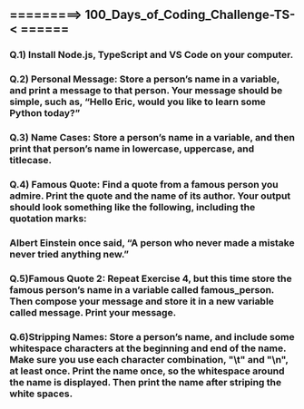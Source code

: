 ## =========> 100_Days_of_Coding_Challenge-TS- < ======

### Q.1) Install Node.js, TypeScript and VS Code on your computer.

### Q.2) Personal Message: Store a person’s name in a variable, and print a message to that person. Your message should be simple, such as, “Hello Eric, would you like to learn some Python today?”

### Q.3) Name Cases: Store a person’s name in a variable, and then print that person’s name in lowercase, uppercase, and titlecase.

### Q.4) Famous Quote: Find a quote from a famous person you admire. Print the quote and the name of its author. Your output should look something like the following, including the quotation marks:

### Albert Einstein once said, “A person who never made a mistake never tried anything new.”

### Q.5)Famous Quote 2: Repeat Exercise 4, but this time store the famous person’s name in a variable called famous_person. Then compose your message and store it in a new variable called message. Print your message.

### Q.6)Stripping Names: Store a person’s name, and include some whitespace characters at the beginning and end of the name. Make sure you use each character combination, "\t" and "\n", at least once. Print the name once, so the whitespace around the name is displayed. Then print the name after striping the white spaces.
